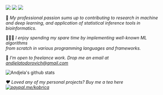 [<img src="https://img.shields.io/badge/personal_website-%230077B5.svg?&style=for-the-badge&color=AED1D6" />](http://andjelatodorovich.com)    [<img src="https://img.shields.io/badge/linkedin-%230077B5.svg?&style=for-the-badge&logo=linkedin&logoColor=white" />](https://www.linkedin.com/in/andjelatodorovich/)       [<img src ="https://img.shields.io/badge/facebook-%231877F2.svg?&style=for-the-badge&logo=facebook&logoColor=white" />](https://www.facebook.com/andjelatodorovich/) 

🌱 <em> My professional passion sums up to contributing to research in machine <br> and deep learning, and application of statistical inference tools in bioinformatics. </em> 
<br>

👩🏼‍🎓 <em> I enjoy spending my spare time by implementing well-known ML algorithms <br> from scratch 
in various programming languages and frameworks. </em>
<br>

💬 <em> I'm open to freelance work. Drop me an email at <l>andjelatodorovich@gmail.com</l> </em>
<br>

![Andjela's github stats](https://github-readme-stats.vercel.app/api?username=kobrica&show_icons=true&theme=default&count_private=true&hide=issues,contribs) <br>

<em> :heart: Loved any of my personal projects?  Buy me a tea here [![paypal.me/kobrica](https://ionicabizau.github.io/badges/paypal.svg)](https://www.paypal.me/kobrica)
<!--
**kobrica/kobrica** is a ✨ _special_ ✨ repository because its `README.md` (this file) appears on your GitHub profile.

Here are some ideas to get you started:

- 🔭 I’m currently working on ...
- 🌱 I’m currently learning ...
- 👯 I’m looking to collaborate on ...
- 🤔 I’m looking for help with ...
- 💬 Ask me about ...
- 📫 How to reach me: ...
- 😄 Pronouns: ...
- ⚡ Fun fact: ...
-->
